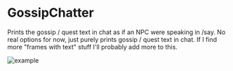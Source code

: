 # GossipChatter
Prints the gossip / quest text in chat as if an NPC were speaking in /say. No real options for now, just purely prints gossip / quest text in chat. If I find more "frames with text" stuff I'll probably add more to this.

![example]([https://myoctocat.com/assets/images/base-octocat.svg](https://i.imgur.com/oPMAfze.png))
